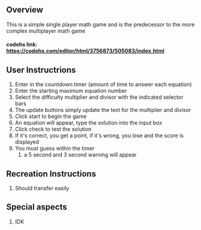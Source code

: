## Overview
This is a simple single player math game and is the predecessor to the more complex multiplayer math game

#### codehs link: https://codehs.com/editor/html/3756873/505083/index.html

## User Instructrions
1. Enter in the countdown timer (amount of time to answer each equation)
2. Enter the starting maximum equation number
3. Select the difficulty multiplier and divisor with the indicated selector bars
4. The update buttons simply update the text for the multiplier and divisor
5. Click start to begin the game
6. An equation will appear, type the solution into the input box
7. Click check to test the solution
8. If it's correct, you get a point, if it's wrong, you lose and the score is displayed
9. You must guess within the timer
    1.  a 5 second and 3 second warning will appear

## Recreation Instructions
1. Should transfer easily
## Special aspects
1. IDK
